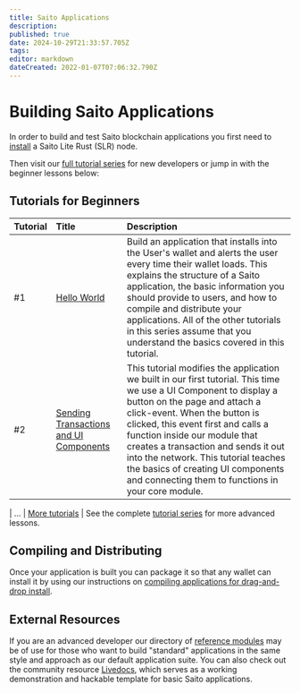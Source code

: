 ```yaml
---
title: Saito Applications
description: 
published: true
date: 2024-10-29T21:33:57.705Z
tags: 
editor: markdown
dateCreated: 2022-01-07T07:06:32.790Z
---
```


# Building Saito Applications

In order to build and test Saito blockchain applications you first need to [install](/tech/installation/javascript) a Saito Lite Rust (SLR) node.

Then visit our [full tutorial series](/tech/tutorials) for new developers or jump in with the beginner lessons below:

## Tutorials for Beginners

| Tutorial    | Title | Description |
|:----------- |:----- |:----------- |
| #1          | [Hello World](/tech/tutorials/01) | Build an application that installs into the User's wallet and alerts the user every time their wallet loads. This explains the structure of a Saito application, the basic information you should provide to users, and how to compile and distribute your applications. All of the other tutorials in this series assume that you understand the basics covered in this tutorial. |
| #2          | [Sending Transactions and UI Components](/tech/tutorials/02) | This tutorial modifies the application we built in our first tutorial. This time we use a UI Component to display a button on the page and attach a click-event. When the button is clicked, this event first and calls a function inside our module that creates a transaction and sends it out into the network. This tutorial teaches the basics of creating UI components and connecting them to functions in your core module. |

| ... | [More tutorials](/tech/tutorials) | See the complete [tutorial series](/tech/tutorials) for more advanced lessons.

## Compiling and Distributing

Once your application is built you can package it so that any wallet can install it by using our instructions on [compiling applications for drag-and-drop install](/tech/compile).

<!--
## Misc.

The **Module API** explains what functions you can include in your module. The **Events API** explain how to listen and respond to system-wide events that are triggered when events happen like a new block being found. The **Services API*** explains how peers can inform other peers that they can be queried for special types of data. Finally, our **Ui Components** and **CSS Design** specifications explain our standard approach for creating UI components that will work and look good regardless of the applications that users are running.

### [Module API](https://wiki.saito.io/en/tech/docs/module-api)
* Saito Modules inherit from the ```/lib/templates/modtemplate.js``` file. This template file defines a number of default functions that create the basic behavior for the module. If you overwrite these functions you can customize the behavior of your module, such as specifying what actions it should take when it receives a transaction or off-chain message. This API outlines these basic functions.

### [Events API](https://wiki.saito.io/en/tech/docs/events-api)
* Saito includes an event system where components may activate when significant events occur, such as the discovery of a golden ticket or the receipt of a new block that builds on the longest-chain, or the update of your wallet balance. Modules can subscribe to the ```app.connection``` channel to be notified when these various events happen - this API explains how to do that and provides a short list of available events.

### [Services API](https://wiki.saito.io/en/tech/docs/services-api)
* Saito modules can announce their support for arbitrary "Services" when connecting to other peers. This lets peers know they are available to handle specific requests. Modules can announce their support for various services, and use this information to request data from peers running similar modules or service protocols. 

### [UI Components and Templates](https://wiki.saito.io/en/tech/docs/ui-components)
* Saito comes with an extensive set of UIComponents and Templates that can be used to create applications with headers, sidebars, user-boxes and games and invites and much more. This section explains how to use existing components in your applications.

### [CSS Design](/tech/docs/saito-css)
* Saito comes with a default set of CSS classes that creates the colorful aesthetic behind our core applications. While developers can always create their own CSS designs, you can extend the core classes in our Saito CSS design for a faster path to having your module look good everywhere. -->

## External Resources

If you are an advanced developer our directory of [reference modules](https://github.com/SaitoTech/saito-lite-rust/tree/master/mods) may be of use for those who want to build "standard" applications in the same style and approach as our default application suite. You can also check out the community resource [Livedocs](https://github.com/mat888/saito-livedocs), which serves as a working demonstration and hackable template for basic Saito applications.
